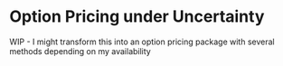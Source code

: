 # Option Pricing under Uncertainty
WIP - I might transform this into an option pricing package with several methods depending on my availability